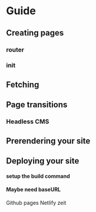 # Guide


## Creating pages

### router
### init


## Fetching

## Page transitions

### Headless CMS

## Prerendering your site


## Deploying your site

#### setup the build command
#### Maybe need baseURL

Github pages
Netlify
zeit
